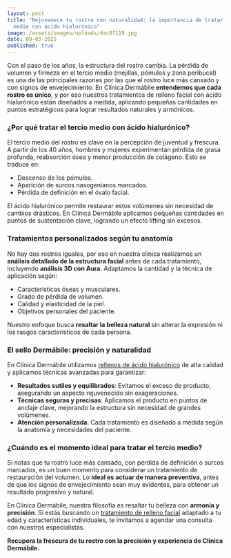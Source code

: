 ```yaml
---
layout: post
title: "Rejuvenece tu rostro con naturalidad: la importancia de tratar el tercio
  medio con ácido hialurónico"
image: /assets/images/uploads/dsc07119.jpg
date: 09-03-2025
published: true
---
```

Con el paso de los años, la estructura del rostro cambia. La pérdida de volumen y firmeza en el tercio medio (mejillas, pómulos y zona peribucal) es una de las principales razones por las que el rostro luce más cansado y con signos de envejecimiento. En Clínica Dermábile **entendemos que cada rostro es único**, y por eso nuestros tratamientos de relleno facial con ácido hialurónico están diseñados a medida, aplicando pequeñas cantidades en puntos estratégicos para lograr resultados naturales y armónicos.

### ¿Por qué tratar el tercio medio con ácido hialurónico?

El tercio medio del rostro es clave en la percepción de juventud y frescura. A partir de los 40 años, hombres y mujeres experimentan pérdida de grasa profunda, reabsorción ósea y menor producción de colágeno. Esto se traduce en:

* Descenso de los pómulos.
* Aparición de surcos nasogenianos marcados.
* Pérdida de definición en el óvalo facial.

El ácido hialurónico permite restaurar estos volúmenes sin necesidad de cambios drásticos. En Clínica Dermábile aplicamos pequeñas cantidades en puntos de sustentación clave, logrando un efecto lifting sin excesos.

### Tratamientos personalizados según tu anatomía

No hay dos rostros iguales, por eso en nuestra clínica realizamos un **análisis detallado de la estructura facial** antes de cada tratamiento, incluyendo **análisis 3D con Aura**. Adaptamos la cantidad y la técnica de aplicación según:

* Características óseas y musculares.
* Grado de pérdida de volumen.
* Calidad y elasticidad de la piel.
* Objetivos personales del paciente.

Nuestro enfoque busca **resaltar la belleza natural** sin alterar la expresión ni los rasgos característicos de cada persona.

### El sello Dermábile: precisión y naturalidad

En Clínica Dermábile utilizamos [rellenos de ácido hialurónico](https://www.dermabile.es/tratamientos/rellenos-con-acido-hialuronico) de alta calidad y aplicamos técnicas avanzadas para garantizar:

* **Resultados sutiles y equilibrados**: Evitamos el exceso de producto, asegurando un aspecto rejuvenecido sin exageraciones.
* **Técnicas seguras y precisas**: Aplicamos el producto en puntos de anclaje clave, mejorando la estructura sin necesidad de grandes volúmenes.
* **Atención personalizada**: Cada tratamiento es diseñado a medida según la anatomía y necesidades del paciente.

### ¿Cuándo es el momento ideal para tratar el tercio medio?

Si notas que tu rostro luce más cansado, con pérdida de definición o surcos marcados, es un buen momento para considerar un tratamiento de restauración del volumen. Lo **ideal es actuar de manera preventiva**, antes de que los signos de envejecimiento sean muy evidentes, para obtener un resultado progresivo y natural.

En Clínica Dermábile, nuestra filosofía es resaltar tu belleza con **armonía y precisión**. Si estás buscando un [tratamiento de relleno facial](https://www.dermabile.es/tratamientos/rellenos-con-acido-hialuronico) adaptado a tu edad y características individuales, te invitamos a agendar una consulta con nuestros especialistas.

**Recupera la frescura de tu rostro con la precisión y experiencia de Clínica Dermábile.**